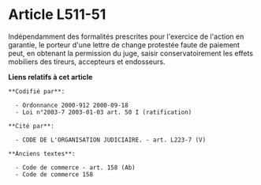 # Article L511-51

Indépendamment des formalités prescrites pour l'exercice de l'action en garantie, le porteur d'une lettre de change protestée
faute de paiement peut, en obtenant la permission du juge, saisir conservatoirement les effets mobiliers des tireurs,
accepteurs et endosseurs.

**Liens relatifs à cet article**

	**Codifié par**:

	  - Ordonnance 2000-912 2000-09-18
	  - Loi n°2003-7 2003-01-03 art. 50 I (ratification)

	**Cité par**:

	  - CODE DE L'ORGANISATION JUDICIAIRE. - art. L223-7 (V)

	**Anciens textes**:

	  - Code de commerce - art. 158 (Ab)
	  - Code de commerce 158
